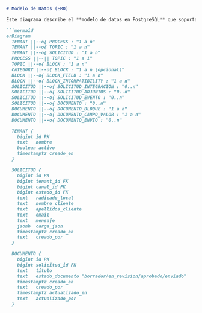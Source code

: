 ```markdown
# Modelo de Datos (ERD)

Este diagrama describe el **modelo de datos en PostgreSQL** que soporta el sistema.

```mermaid
erDiagram
  TENANT ||--o{ PROCESS : "1 a n"
  TENANT ||--o{ TOPIC : "1 a n"
  TENANT ||--o{ SOLICITUD : "1 a n"
  PROCESS ||--|| TOPIC : "1 a 1"
  TOPIC ||--o{ BLOCK : "1 a n"
  CATEGORY ||--o{ BLOCK : "1 a n (opcional)"
  BLOCK ||--o{ BLOCK_FIELD : "1 a n"
  BLOCK ||--o{ BLOCK_INCOMPATIBILITY : "1 a n"
  SOLICITUD ||--o{ SOLICITUD_INTEGRACION : "0..n"
  SOLICITUD ||--o{ SOLICITUD_ADJUNTOS : "0..n"
  SOLICITUD ||--o{ SOLICITUD_EVENTO : "0..n"
  SOLICITUD ||--o{ DOCUMENTO : "0..n"
  DOCUMENTO ||--o{ DOCUMENTO_BLOQUE : "1 a n"
  DOCUMENTO ||--o{ DOCUMENTO_CAMPO_VALOR : "1 a n"
  DOCUMENTO ||--o{ DOCUMENTO_ENVIO : "0..n"

  TENANT {
    bigint id PK
    text   nombre
    boolean activo
    timestamptz creado_en
  }

  SOLICITUD {
    bigint id PK
    bigint tenant_id FK
    bigint canal_id FK
    bigint estado_id FK
    text   radicado_local
    text   nombre_cliente
    text   apellidos_cliente
    text   email
    text   mensaje
    jsonb  carga_json
    timestamptz creado_en
    text   creado_por
  }

  DOCUMENTO {
    bigint id PK
    bigint solicitud_id FK
    text   titulo
    text   estado_documento "borrador/en_revision/aprobado/enviado"
    timestamptz creado_en
    text   creado_por
    timestamptz actualizado_en
    text   actualizado_por
  }